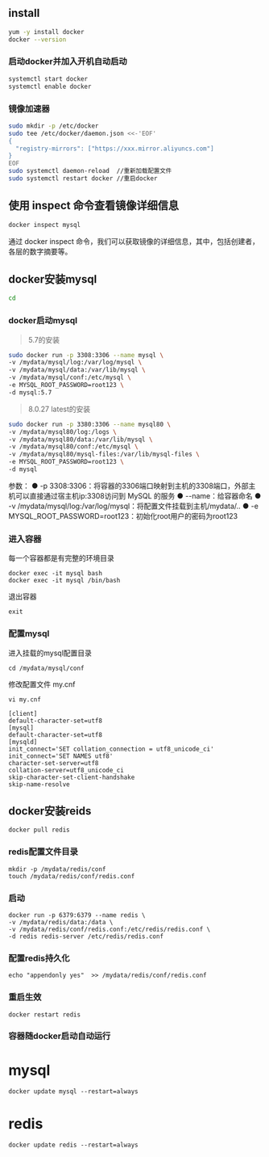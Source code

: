 ## install
``` bash
yum -y install docker
docker --version
```

###  启动docker并加入开机自动启动
``` bash
systemctl start docker
systemctl enable docker

```
### 镜像加速器
``` bash
sudo mkdir -p /etc/docker
sudo tee /etc/docker/daemon.json <<-'EOF'
{
  "registry-mirrors": ["https://xxx.mirror.aliyuncs.com"]
}
EOF
sudo systemctl daemon-reload  //重新加载配置文件
sudo systemctl restart docker //重启docker
```
## 使用 inspect 命令查看镜像详细信息
``` bash
docker inspect mysql
```

通过 docker inspect 命令，我们可以获取镜像的详细信息，其中，包括创建者，各层的数字摘要等。

## docker安装mysql
``` bash
cd
```
### docker启动mysql
> 5.7的安装

``` bash
sudo docker run -p 3308:3306 --name mysql \
-v /mydata/mysql/log:/var/log/mysql \
-v /mydata/mysql/data:/var/lib/mysql \
-v /mydata/mysql/conf:/etc/mysql \
-e MYSQL_ROOT_PASSWORD=root123 \
-d mysql:5.7
```
> 8.0.27 latest的安装

``` bash
sudo docker run -p 3380:3306 --name mysql80 \
-v /mydata/mysql80/log:/logs \
-v /mydata/mysql80/data:/var/lib/mysql \
-v /mydata/mysql80/conf:/etc/mysql \
-v /mydata/mysql80/mysql-files:/var/lib/mysql-files \
-e MYSQL_ROOT_PASSWORD=root123 \
-d mysql
```

参数：
● -p 3308:3306：将容器的3306端口映射到主机的3308端口，外部主机可以直接通过宿主机ip:3308访问到 MySQL 的服务
● --name：给容器命名
● -v /mydata/mysql/log:/var/log/mysql：将配置文件挂载到主机/mydata/..
● -e MYSQL_ROOT_PASSWORD=root123：初始化root用户的密码为root123

### 进入容器
每一个容器都是有完整的环境目录
```
docker exec -it mysql bash   
docker exec -it mysql /bin/bash  
```
退出容器
```
exit
```

### 配置mysql
进入挂载的mysql配置目录
```
cd /mydata/mysql/conf
```
修改配置文件 my.cnf
```
vi my.cnf

[client]
default-character-set=utf8
[mysql]
default-character-set=utf8
[mysqld]
init_connect='SET collation_connection = utf8_unicode_ci'
init_connect='SET NAMES utf8'
character-set-server=utf8
collation-server=utf8_unicode_ci
skip-character-set-client-handshake
skip-name-resolve

```

## docker安装reids

```
docker pull redis
```

### redis配置文件目录
```
mkdir -p /mydata/redis/conf
touch /mydata/redis/conf/redis.conf
```
### 启动
```
docker run -p 6379:6379 --name redis \
-v /mydata/redis/data:/data \
-v /mydata/redis/conf/redis.conf:/etc/redis/redis.conf \
-d redis redis-server /etc/redis/redis.conf
```

### 配置redis持久化
```
echo "appendonly yes"  >> /mydata/redis/conf/redis.conf
```
### 重启生效
```
docker restart redis
```
### 容器随docker启动自动运行
# mysql
```
docker update mysql --restart=always
```
# redis
```
docker update redis --restart=always
```
